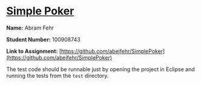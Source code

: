 # [Simple Poker](https://github.com/abejfehr/SimplePoker)

**Name:** Abram Fehr

**Student Number:** 100908743

**Link to Assignment:** [https://github.com/abejfehr/SimplePoker](https://github.com/abejfehr/SimplePoker)

The test code should be runnable just by opening the project in Eclipse and running the tests from the `test` directory.
